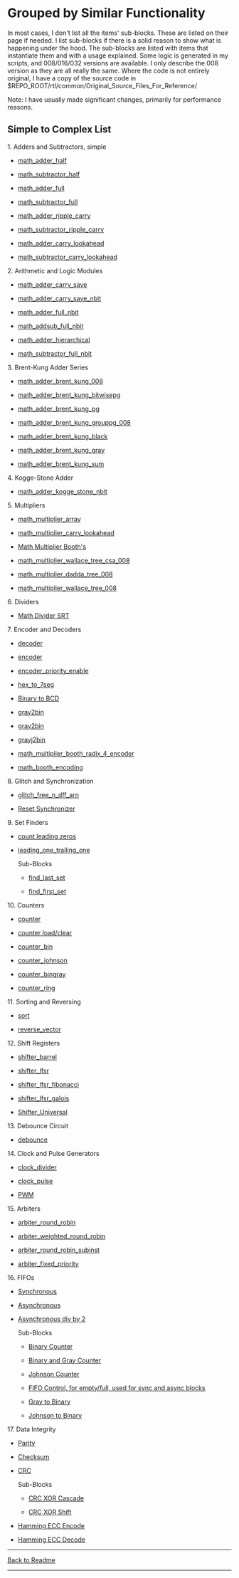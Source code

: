 # Grouped by Similar Functionality

In most cases, I don't list all the items' sub-blocks. These are listed on their page if needed. I list sub-blocks if there is a solid reason to show what is happening under the hood. The sub-blocks are listed with items that instantiate them and with a usage explained. Some logic is generated in my scripts, and 008/016/032 versions are available. I only describe the 008 version as they are all really the same. Where the code is not entirely original, I have a copy of the source code in \$REPO_ROOT/rtl/common/Original_Source_Files_For_Reference/

Note: I have usually made significant changes, primarily for performance reasons.

## Simple to Complex List

1\. Adders and Subtractors, simple

- [math_adder_half](math_adder_half.md)

- [math_subtractor_half](math_subtractor_half.md)

- [math_adder_full](math_adder_full.md)

- [math_subtractor_full](math_subtractor_full.md)

- [math_adder_ripple_carry](math_adder_ripple_carry.md)

- [math_subtractor_ripple_carry](math_subtractor_ripple_carry.md)

- [math_adder_carry_lookahead](math_adder_carry_lookahead.md)

- [math_subtractor_carry_lookahead](math_subtractor_carry_lookahead.md)

2\. Arithmetic and Logic Modules

- [math_adder_carry_save](math_adder_carry_save.md)

- [math_adder_carry_save_nbit](math_adder_carry_save_nbit.md)

- [math_adder_full_nbit](math_adder_full_nbit.md)

- [math_addsub_full_nbit](math_addsub_full_nbit.md)

- [math_adder_hierarchical](math_adder_hierarchical.md)

- [math_subtractor_full_nbit](math_subtractor_full_nbit.md)

3\. Brent-Kung Adder Series

- [math_adder_brent_kung_008](math_adder_brent_kung_008.md)

- [math_adder_brent_kung_bitwisepg](math_adder_brent_kung_bitwisepg.md)

- [math_adder_brent_kung_pg](math_adder_brent_kung_pg.md)

- [math_adder_brent_kung_grouppg_008](math_adder_brent_kung_grouppg_008.md)

- [math_adder_brent_kung_black](math_adder_brent_kung_black.md)

- [math_adder_brent_kung_gray](math_adder_brent_kung_gray.md)

- [math_adder_brent_kung_sum](math_adder_brent_kung_sum.md)

4\. Kogge-Stone Adder

- [math_adder_kogge_stone_nbit](math_adder_kogge_stone_nbit.md)

5\. Multipliers

- [math_multiplier_array](math_multiplier_array.md)

- [math_multiplier_carry_lookahead](math_multiplier_carry_lookahead.md)

- [Math Multiplier Booth's](math_multiplier_booths.md)

- [math_multiplier_wallace_tree_csa_008](math_multiplier_wallace_tree_csa_008.md)

- [math_multiplier_dadda_tree_008](math_multiplier_dadda_tree_008.md)

- [math_multiplier_wallace_tree_008](math_multiplier_wallace_tree_008.md)

6\. Dividers

- [Math Divider SRT](math_divider_srt.md)

7\. Encoder and Decoders

- [decoder](decoder.md)

- [encoder](encoder.md)

- [encoder_priority_enable](encoder_priority_enable.md)

- [hex_to_7seg](hex_to_7seg.md)

- [Binary to BCD](bin_to_bcd.md)

- [gray2bin](bin2gray.md)

- [gray2bin](gray2bin.md)

- [grayj2bin](grayj2bin.md)

- [math_multiplier_booth_radix_4_encoder](math_multiplier_booth_radix_4_encoder.md)

- [math_booth_encoding](math_booth_encoding.md)

8\. Glitch and Synchronization

- [glitch_free_n_dff_arn](glitch_free_n_dff_arn.md)

- [Reset Synchronizer](reset_sync.md)

9\. Set Finders

- [count leading zeros](count_leading_zeros.md)

- [leading_one_trailing_one](leading_one_trailing_one.md)

  Sub-Blocks

  - [find_last_set](find_last_set.md)

  - [find_first_set](find_first_set.md)

10\. Counters

- [counter](counter.md)

- [counter load/clear](counter_load_clear.md)

- [counter_bin](counter_bin.md)

- [counter_johnson](counter_johnson.md)

- [counter_bingray](counter_bingray.md)

- [counter_ring](counter_ring.md)

11\. Sorting and Reversing

- [sort](sort.md)

- [reverse_vector](reverse_vector.md)

12\. Shift Registers

- [shifter_barrel](shifter_barrel.md)

- [shifter_lfsr](shifter_lfsr.md)

- [shifter_lfsr_fibonacci](shifter_lfsr_fibonacci.md)

- [shifter_lfsr_galois](shifter_lfsr_galois.md)

- [Shifter_Universal](shifter_universal.md)

13\. Debounce Circuit

- [debounce](debounce.md)

14\. Clock and Pulse Generators

- [clock_divider](clock_divider.md)

- [clock_pulse](clock_pulse.md)

- [PWM](pwm.md)

15\. Arbiters

- [arbiter_round_robin](arbiter_round_robin.md)

- [arbiter_weighted_round_robin](arbiter_weighted_round_robin.md)

- [arbiter_round_robin_subinst](arbiter_round_robin_subinst.md)

- [arbiter_fixed_priority](arbiter_fixed_priority.md)

16\. FIFOs

- [Synchronous](fifo_sync.md)

- [Asynchronous](fifo_async.md)

- [Asynchronous div by 2](fifo_async_div2.md)

  Sub-Blocks

  - [Binary Counter](counter_bin.md)

  - [Binary and Gray Counter](counter_bingray.md)

  - [Johnson Counter](counter_johnson.md)
  
  - [FIFO Control, for empty/full, used for sync and async blocks](fifo_control.md)

  - [Gray to Binary](gray2bin.md)

  - [Johnson to Binary](grayj2bin.md)

17\. Data Integrity

- [Parity](dataint_parity.md)

- [Checksum](dataint_checksum.md)

- [CRC](dataint_crc.md)

  Sub-Blocks

  - [CRC XOR Cascade](dataint_crc_xor_shift_cascade.md)

  - [CRC XOR Shift](dataint_crc_xor_shift.md)

- [Hamming ECC Encode](dataint_ecc_hamming_encode_secded.md)

- [Hamming ECC Decode](dataint_ecc_hamming_decode_secded.md)

---

[Back to Readme](../../../README.md)

---
